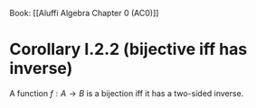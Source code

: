 Book: [[Aluffi Algebra Chapter 0 (AC0)]]
# Corollary I.2.2 (bijective iff has inverse)
A function $f:A\to B$ is a bijection iff it has a two-sided inverse.